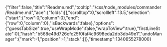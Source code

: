 {"filter":false,"title":"Readme.md","tooltip":"/css/node_modules/commander/Readme.md","ace":{"folds":[],"scrolltop":0,"scrollleft":13.5,"selection":{"start":{"row":0,"column":0},"end":{"row":0,"column":0},"isBackwards":false},"options":{"guessTabSize":true,"useWrapMode":false,"wrapToView":true},"firstLineState":0},"hash":"b568e49d726cfc25f0faf4c9698eda2db3db49e1","undoManager":{"mark":-1,"position":-1,"stack":[]},"timestamp":1340655278000}
